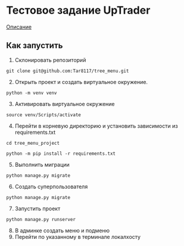 # Тестовое задание UpTrader

[Описание](https://uptraderio-my.sharepoint.com/personal/d_sokolova_uptrader_io/_layouts/15/onedrive.aspx?id=%2Fpersonal%2Fd%5Fsokolova%5Fuptrader%5Fio%2FDocuments%2F%D0%A2%D0%B5%D1%81%D1%82%D0%BE%D0%B2%D0%BE%D0%B5%20Python%2Epdf&parent=%2Fpersonal%2Fd%5Fsokolova%5Fuptrader%5Fio%2FDocuments&ga=1)

## Как запустить

1. Склонировать репозиторий

```git clone git@github.com:Tar8117/tree_menu.git```

2. Открыть проект и создать виртуальное окружение. 

```python -m venv venv```

3. Активировать виртуальное окружение

```source venv/Scripts/activate``` 

4. Перейти в корневую директорию и установить зависимости из requirements.txt

```cd tree_menu_project```

```python -m pip install -r requirements.txt``` 

5. Выполнить миграции

```python manage.py migrate```

6. Создать суперпользователя

```python manage.py migrate```

7. Запустить проект 

```python manage.py runserver```

8. В админке создать меню и подменю
9. Перейти по указанному в терминале локалхосту

